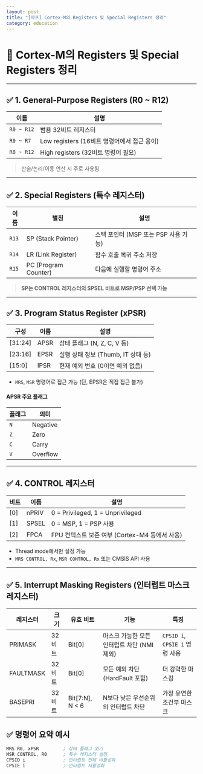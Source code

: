 ```yaml
---
layout: post
title: "[마프] Cortex-M의 Registers 및 Special Registers 정리"
category: education
---
```


# 📘 Cortex-M의 Registers 및 Special Registers 정리

---

## ✅ 1. General-Purpose Registers (R0 ~ R12)

| 이름 | 설명 |
|------|------|
| `R0 ~ R12` | 범용 32비트 레지스터 |
| `R0 ~ R7` | Low registers (16비트 명령어에서 접근 용이) |
| `R8 ~ R12` | High registers (32비트 명령어 필요) |

> 산술/논리/이동 연산 시 주로 사용됨

---

## ✅ 2. Special Registers (특수 레지스터)

| 이름 | 별칭 | 설명 |
|------|------|------|
| `R13` | SP (Stack Pointer) | 스택 포인터 (MSP 또는 PSP 사용 가능) |
| `R14` | LR (Link Register) | 함수 호출 복귀 주소 저장 |
| `R15` | PC (Program Counter) | 다음에 실행할 명령어 주소 |

> **SP는 CONTROL 레지스터의 SPSEL 비트로 MSP/PSP 선택 가능**

---

## ✅ 3. Program Status Register (xPSR)

| 구성 | 이름 | 설명 |
|------|------|------|
| [31:24] | APSR | 상태 플래그 (N, Z, C, V 등) |
| [23:16] | EPSR | 실행 상태 정보 (Thumb, IT 상태 등) |
| [15:0] | IPSR | 현재 예외 번호 (0이면 예외 없음) |

- `MRS`, `MSR` 명령어로 접근 가능 (단, EPSR은 직접 접근 불가)

#### APSR 주요 플래그

| 플래그 | 의미 |
|--------|------|
| `N` | Negative |
| `Z` | Zero |
| `C` | Carry |
| `V` | Overflow |

---

## ✅ 4. CONTROL 레지스터

| 비트 | 이름 | 설명 |
|------|------|------|
| [0] | nPRIV | 0 = Privileged, 1 = Unprivileged |
| [1] | SPSEL | 0 = MSP, 1 = PSP 사용 |
| [2] | FPCA | FPU 컨텍스트 보존 여부 (Cortex-M4 등에서 사용) |

- Thread mode에서만 설정 가능
- `MRS CONTROL, Rx`, `MSR CONTROL, Rx` 또는 CMSIS API 사용

---

## ✅ 5. Interrupt Masking Registers (인터럽트 마스크 레지스터)

| 레지스터 | 크기 | 유효 비트 | 기능 | 특징 |
|----------|------|-----------|------|------|
| PRIMASK | 32비트 | Bit[0] | 마스크 가능한 모든 인터럽트 차단 (NMI 제외) | `CPSID i`, `CPSIE i` 명령 사용 |
| FAULTMASK | 32비트 | Bit[0] | 모든 예외 차단 (HardFault 포함) | 더 강력한 마스킹 |
| BASEPRI | 32비트 | Bit[7:N], N < 6 | N보다 낮은 우선순위의 인터럽트 차단 | 가장 유연한 조건부 마스크 |


## ✅ 명령어 요약 예시

```asm
MRS R0, xPSR         ; 상태 플래그 읽기
MSR CONTROL, R0      ; 특수 레지스터 설정
CPSID i              ; 인터럽트 전체 비활성화
CPSIE i              ; 인터럽트 재활성화
```